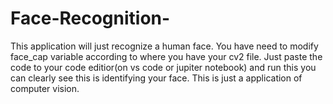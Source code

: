 # Face-Recognition-
This application will just recognize a human face.
You have need to modify face_cap variable according to where you have your cv2 file.
Just paste the code to your code editior(on vs code or jupiter notebook) and run this you can clearly see this is identifying your face.
This is just a application of computer vision.
